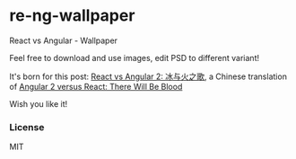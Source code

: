# re-ng-wallpaper
React vs Angular - Wallpaper

Feel free to download and use images, edit PSD to different variant!

It's born for this post: [React vs Angular 2: 冰与火之歌](http://zhuanlan.zhihu.com/FrontendMagazine/20549104), a Chinese translation of [Angular 2 versus React: There Will Be Blood](https://medium.freecodecamp.com/angular-2-versus-react-there-will-be-blood-66595faafd51#.53smw0uys)

Wish you like it! 


### License

MIT
